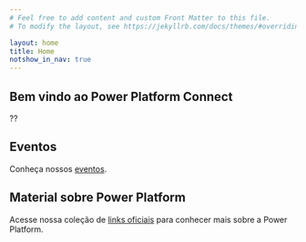 ```yaml
---
# Feel free to add content and custom Front Matter to this file.
# To modify the layout, see https://jekyllrb.com/docs/themes/#overriding-theme-defaults

layout: home
title: Home
notshow_in_nav: true
---
```


## Bem vindo ao Power Platform Connect

??

## Eventos

Conheça nossos [eventos](../events/).

## Material sobre Power Platform

Acesse nossa coleção de [links oficiais](../getready/) para conhecer mais sobre a Power Platform.
